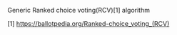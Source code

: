 Generic Ranked choice voting(RCV)[1] algorithm

[1] https://ballotpedia.org/Ranked-choice_voting_(RCV)